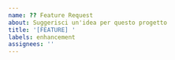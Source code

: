 ```yaml
--- 
name: ?? Feature Request 
about: Suggerisci un'idea per questo progetto 
title: '[FEATURE] ' 
labels: enhancement 
assignees: '' 
--- 
```

